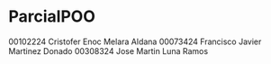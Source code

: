 # ParcialPOO
00102224 Cristofer Enoc Melara Aldana
00073424 Francisco Javier Martinez Donado
00308324 Jose Martin Luna Ramos